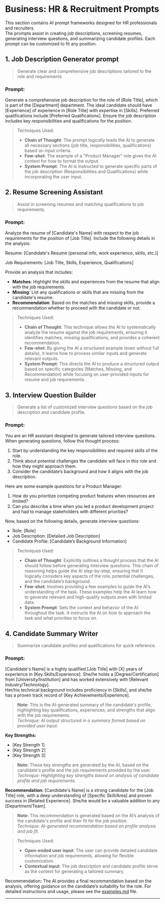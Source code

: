 # Business: HR & Recruitment Prompts

This section contains AI prompt frameworks designed for HR professionals and recruiters.  
The prompts assist in creating job descriptions, screening resumes, generating interview questions, and summarizing candidate profiles. Each prompt can be customized to fit any position.

## 1. **Job Description Generator prompt**  
> Generate clear and comprehensive job descriptions tailored to the role and requirements
### **Prompt:**
Generate a comprehensive job description for the role of [Role Title], which is part of the [Department] department. The ideal candidate should have [Experience] of experience in [Role Title] with expertise in [Skills]. Preferred qualifications include [Preferred Qualifications]. Ensure the job description includes key responsibilities and qualifications for the position.

> Techniques Used:
> - **Chain of Thought**: The prompt logically leads the AI to generate all necessary sections (job title, responsibilities, qualifications) based on input criteria.
> - **Few-shot**: The example of a "Product Manager" role gives the AI context for how to format the output.
> - **System Prompt**: The AI is instructed to generate specific parts of the job description (Responsibilities and Qualifications) while incorporating the user input.

## 2. **Resume Screening Assistant**  
> Assist in screening resumes and matching qualifications to job requirements.
### **Prompt:**
Analyze the resume of [Candidate's Name] with respect to the job requirements for the position of [Job Title]. Include the following details in the analysis:

Resume: [Candidate's Resume (personal info, work experience, skills, etc.)]

Job Requirements: [Job Title, Skills, Experience, Qualifications]

Provide an analysis that includes:

- **Matches**: Highlight the skills and experiences from the resume that align with the job requirements.
- **Missing**: List any qualifications or skills that are missing from the candidate's resume.
- **Recommendation**: Based on the matches and missing skills, provide a recommendation whether to proceed with the candidate or not.

> Techniques Used:
> - **Chain of Thought**: This technique allows the AI to systematically analyze the resume against the job requirements, ensuring it identifies matches, missing qualifications, and provides a coherent recommendation.
> - **Few-shot**: By giving the AI a structured example (even without full details), it learns how to process similar inputs and generate relevant outputs.
> - **System Prompt**: This directs the AI to produce a structured output based on specific categories (Matches, Missing, and Recommendation) while focusing on user-provided inputs for resume and job requirements.

## 3. **Interview Question Builder**  
> Generate a list of customized interview questions based on the job description and candidate profile.
### **Prompt:**
You are an HR assistant designed to generate tailored interview questions. When generating questions, follow this thought process:
1. Start by understanding the key responsibilities and required skills of the role.
2. Think about potential challenges the candidate will face in this role and how they might approach them.
3. Consider the candidate’s background and how it aligns with the job description.

Here are some example questions for a Product Manager:
1. How do you prioritize competing product features when resources are limited?
2. Can you describe a time when you led a product development project and had to manage stakeholders with different priorities?

Now, based on the following details, generate interview questions:
- Role: [Role]
- Job Description: [Detailed Job Description]
- Candidate Profile: [Candidate’s Background Information]

> Techniques Used:
> - **Chain of Thought**: Explicitly outlines a thought process that the AI should follow before generating interview questions. This chain of reasoning helps guide the AI step-by-step, ensuring that it logically considers key aspects of the role, potential challenges, and the candidate’s background.
> - **Few-shot**: Involves providing a few examples to guide the AI’s understanding of the task. These examples help the AI learn how to generate relevant and high-quality outputs even with limited data.
> - **System Prompt**: Sets the context and behavior of the AI throughout the task. It instructs the AI on how to approach the task and what priorities to focus on.

## 4. **Candidate Summary Writer**  
> Summarize candidate profiles and qualifications for quick reference.
### **Prompt:**
[Candidate's Name] is a highly qualified [Job Title] with [X] years of experience in [Key Skills/Experience]. She/he holds a [Degree/Certification] from [University/Institution] and has worked extensively with [Relevant Industry/Technology].  
Her/his technical background includes proficiency in [Skills], and she/he has a proven track record of [Key Achievements/Experience].

> **Note**: This is the AI-generated summary of the candidate's profile, highlighting key qualifications, experiences, and strengths that align with the job requirements.  
*Technique: AI output structured in a summary format based on provided user input.*

**Key Strengths:**
- [Key Strength 1]
- [Key Strength 2]
- [Key Strength 3]

> **Note**: These key strengths are generated by the AI, based on the candidate's profile and the job requirements provided by the user.  
*Technique: Highlighting key strengths based on analysis of candidate profile and job requirements.*

**Recommendation:**
[Candidate's Name] is a strong candidate for the [Job Title] role, with a deep understanding of [Specific Skill/Area] and proven success in [Related Experience]. She/he would be a valuable addition to any [Department/Team].

> **Note**: This recommendation is generated based on the AI’s analysis of the candidate's profile and their fit for the job position.  
*Technique: AI-generated recommendation based on profile analysis and job fit.*

> Techniques Used:
> - **Open-ended user input**: The user can provide detailed candidate information and job requirements, allowing for flexible customization.
> - **Contextual input**: The job description and candidate profile serve as the context for generating a tailored summary.

Recommendation: The AI provides a final recommendation based on the analysis, offering guidance on the candidate’s suitability for the role.
For detailed instructions and usage, please see the [examples.md](examples.md) file.

---
